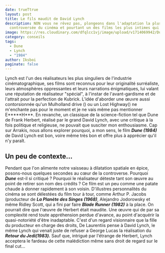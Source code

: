 ```yaml
---
date: trueTtrue
layout: post
title: Le fils maudit de David Lynch
description: NON vous ne rêvez pas, plongeons dans l'adaptation la plus
  controversée du cinéma et pourtant un des films les plus intimes qui soit.
image: https://res.cloudinary.com/dfqlcc1vj/image/upload/v1714069942/Dune%201984/52_20_319_k7se8z.jpg
category: conseils
tags:
  - Dune
  - Lynch
  - "1984"
author: Iksboi
paginate: false
---
```

Lynch est l'un des réalisateurs les plus singuliers de l'industrie cinématographique, ses films sont reconnus pour leur originalité surréaliste, leurs atmosphères oppressantes et leurs narrations énigmatiques, lui valant une réputation de réalisateur "spécial", à l'instar de l'avant-gardisme et de l'attrait pour la perfection de Kubrick. L’idée d'aborder une œuvre aussi contorsionnée qu'un Mulholland drive () ou un Lost Highway() ne m'enchante pas pour le moment et je ne vais même pas mentionner E\*\*\*\*\*H\*\*\*. En revanche, un classique de la science-fiction tel que Dune de Frank Herbert, réalisé par le grand David Lynch, avec une critique à la fois politique et religieuse, ne pouvait que susciter mon enthousiasme. Cap sur Arrakis, nous allons explorer pourquoi, a mon sens, le film ***Dune (1984)*** de David Lynch est bon, voire même très bon et offre plus à apprécier qu'il n'y paraît.

## Un peu de contexte...

Pendant que l'on alimente notre vaisseau à dilatation spatiale en épice, posons-nous quelques secondes au cœur de la controverse. Pourquoi ***Dune*** est-il si critiqué ? Pourquoi le réalisateur déteste tant son œuvre au point de retirer son nom des crédits ? Ce film est un peu comme une patate chaude à donner rapidement à son voisin. D'illustres personnalités du cinéma se sont délestées du film tour à tour, comme Arthur P. Jacobs (producteur de ***La Planète des Singes (1968)***, Alejandro Jodorowsky et même Ridley Scott, qui a fini par faire ***Blade Runner*** ***(1982)*** à la place. On pourrait dire que l'œuvre de Herbert était maudite. Une œuvre qui de par sa complexité rend toute appréhension perdue d'avance, au point d'acquérir la quasi-notoriété d'être inadaptable. C'est d'un regard visionnaire que la fille du producteur en charge des droits, De Laurentiis pense à David Lynch, le même Lynch qui venait juste de refuser a George Lucas la réalisation du ***Retour du Jedi(1983).*** Sauf que, intrigué par l'étrange de Herbert, Lynch acceptera le fardeau de cette malédiction même sans droit de regard sur le final cut...
